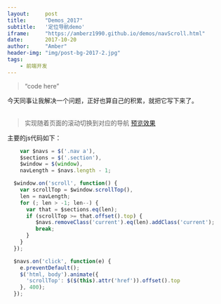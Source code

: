 ```yaml
---
layout:     post
title:      "Demos_2017"
subtitle:   '定位导航demo'
iframe:     "https://amberz1990.github.io/demos/navScroll.html"
date:       2017-10-20
author:     "Amber"
header-img: "img/post-bg-2017-2.jpg"
tags:
    - 前端开发
---
```


> “code here”

今天同事让我解决一个问题，正好也算自己的积累，就把它写下来了。<br><br>
>  实现随着页面的滚动切换到对应的导航
    [预览效果](https://amberz1990.github.io/demos/navScroll.html)

主要的js代码如下：
```js
    var $navs = $('.nav a'),          
    $sections = $('.section'),       
    $window = $(window),
    navLength = $navs.length - 1;   

  $window.on('scroll', function() {
    var scrollTop = $window.scrollTop(),
    len = navLength;
    for (; len > -1; len--) {
      var that = $sections.eq(len);
      if (scrollTop >= that.offset().top) {
         $navs.removeClass('current').eq(len).addClass('current');
         break;
      }
    }
  });

  $navs.on('click', function(e) {
    e.preventDefault();
    $('html, body').animate({
      'scrollTop': $($(this).attr('href')).offset().top
    }, 400);
  });

```
